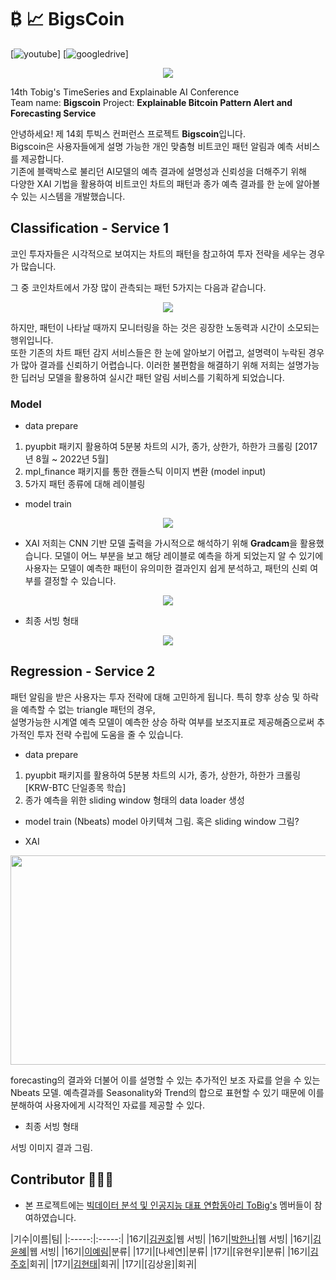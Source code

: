 # ₿ 📈 BigsCoin  
[![youtube](https://img.shields.io/badge/Youtube-Link-red)]
[![googledrive](https://img.shields.io/badge/report-Link-lightgrey)]
<br>

<p align="center"><img src="https://user-images.githubusercontent.com/72960666/179288978-c0dc2a6e-f598-4b30-ba5e-cd0caca3a623.png"></p>

14th Tobig's TimeSeries and Explainable AI Conference  
Team name: **Bigscoin**
Project: **Explainable Bitcoin Pattern Alert and Forecasting Service**

안녕하세요! 제 14회 투빅스 컨퍼런스 프로젝트 **Bigscoin**입니다.  
Bigscoin은 사용자들에게 설명 가능한 개인 맞춤형 비트코인 패턴 알림과 예측 서비스를 제공합니다.  
기존에 블랙박스로 불리던 AI모델의 예측 결과에 설명성과 신뢰성을 더해주기 위해  
다양한 XAI 기법을 활용하여 비트코인 차트의 패턴과 종가 예측 결과를 한 눈에 알아볼 수 있는 시스템을 개발했습니다.  

## Classification - Service 1  
코인 투자자들은 시각적으로 보여지는 차트의 패턴을 참고하여 투자 전략을 세우는 경우가 많습니다. 

그 중 코인차트에서 가장 많이 관측되는 패턴 5가지는 다음과 같습니다.
<p align="center"><img src="https://user-images.githubusercontent.com/72960666/179292406-5e47a37c-cb4c-41a5-894f-b15d8ddb5e5d.png"></p>

하지만, 패턴이 나타날 때까지 모니터링을 하는 것은 굉장한 노동력과 시간이 소모되는 행위입니다.  
또한 기존의 차트 패턴 감지 서비스들은 한 눈에 알아보기 어렵고, 설명력이 누락된 경우가 많아 결과를 신뢰하기 어렵습니다.
이러한 불편함을 해결하기 위해 저희는 설명가능한 딥러닝 모델을 활용하여 실시간 패턴 알림 서비스를 기획하게 되었습니다.  

### Model 
- data prepare
1) pyupbit 패키지 활용하여 5분봉 차트의 시가, 종가, 상한가, 하한가 크롤링 [2017년 8월 ~ 2022년 5월]  
2) mpl_finance 패키지를 통한 캔들스틱 이미지 변환 (model input)  
3) 5가지 패턴 종류에 대해 레이블링

- model train 
<p align="center"><img src="https://user-images.githubusercontent.com/72960666/179296063-146c5b9f-8ace-4562-82cd-95f70603463f.png"></p>

- XAI 
저희는 CNN 기반 모델 출력을 가시적으로 해석하기 위해 **Gradcam**을 활용했습니다.
모델이 어느 부분을 보고 해당 레이블로 예측을 하게 되었는지 알 수 있기에    
사용자는 모델이 예측한 패턴이 유의미한 결과인지 쉽게 분석하고, 패턴의 신뢰 여부를 결정할 수 있습니다.  

<p align="center"><img src="https://user-images.githubusercontent.com/72960666/179295151-370165a7-7c16-4be5-beda-093e693ef095.png"></p>

- 최종 서빙 형태 

<p align="center"><img src="https://user-images.githubusercontent.com/72960666/179297827-ee510dae-a69c-40b7-915e-215acf37f00f.png"></p>

## Regression - Service 2  
패턴 알림을 받은 사용자는 투자 전략에 대해 고민하게 됩니다. 특히 향후 상승 및 하락을 예측할 수 없는 triangle 패턴의 경우,  
설명가능한 시계열 예측 모델이 예측한 상승 하락 여부를 보조지표로 제공해줌으로써 추가적인 투자 전략 수립에 도움을 줄 수 있습니다.  

- data prepare
1) pyupbit 패키지를 활용하여 5분봉 차트의 시가, 종가, 상한가, 하한가 크롤링 [KRW-BTC 단일종목 학습]
2) 종가 예측을 위한 sliding window 형태의 data loader 생성  

- model train (Nbeats)
model 아키텍쳐 그림. 혹은 sliding window 그림? 

- XAI 
<p align="center"><img src = "https://user-images.githubusercontent.com/72960666/179224264-0a97d10e-42e8-48d3-90f9-992d399ec40f.png" width="750" height="335"></p>
forecasting의 결과와 더불어 이를 설명할 수 있는 추가적인 보조 자료를 얻을 수 있는 Nbeats 모델. 예측결과를 Seasonality와 Trend의 합으로 표현할 수 있기 때문에 이를 분해하여 사용자에게 시각적인 자료를 제공할 수 있다. 

- 최종 서빙 형태 

서빙 이미지 결과 그림. 


## Contributor 🧑‍🤝‍🧑

- 본 프로젝트에는 [빅데이터 분석 및 인공지능 대표 연합동아리 ToBig's](http://www.datamarket.kr/xe/) 멤버들이 참여하였습니다.

|기수|이름|팀|
|:-----:|:-----:|
|16기|[김권호](https://github.com/kkhv)|웹 서빙|
|16기|[박한나](https://github.com/hanna56)|웹 서빙|
|16기|[김윤혜](https://github.com/yoonene)|웹 서빙|
|16기|[이예림](https://github.com/YerimLee00)|분류|
|17기|[나세연]|분류|
|17기|[유현우]|분류|
|16기|[김주호](https://github.com/Jooho-Git)|회귀|
|17기|[김현태](https://github.com/hyuntai97)|회귀|
|17기|[김상윤]|회귀|

